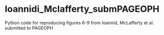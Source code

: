 # Ioannidi_Mclafferty_submPAGEOPH
Python code for reproducing figures 6-9 from Ioannid, McLafferty et al. submitted to PAGEOPH
